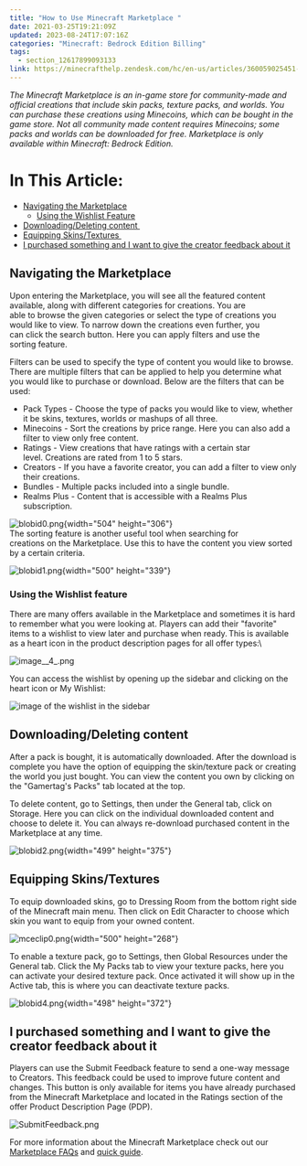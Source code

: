 ```yaml
---
title: "How to Use Minecraft Marketplace "
date: 2021-03-25T19:21:09Z
updated: 2023-08-24T17:07:16Z
categories: "Minecraft: Bedrock Edition Billing"
tags:
  - section_12617899093133
link: https://minecrafthelp.zendesk.com/hc/en-us/articles/360059025451-How-to-Use-Minecraft-Marketplace-
---
```


*The Minecraft Marketplace is an in-game store for community-made and official creations that include skin packs, texture packs, and worlds. You can purchase these creations using Minecoins, which can be bought in the game store. Not all community made content requires Minecoins; some packs and worlds can be downloaded for free. Marketplace is only available within Minecraft: Bedrock Edition.*

# In This Article:

-   [Navigating the Marketplace](https://minecrafthelp.zendesk.com/hc/en-us/articles/360059025451-How-to-Use-Minecraft-Marketplace-#h_01GJ62PBSREEHW3C8DAGTM1G0D)
    -   [Using the Wishlist Feature](https://minecrafthelp.zendesk.com/hc/en-us/articles/360059025451-How-to-Use-Minecraft-Marketplace-#h_01GYWNV6B5GZJWACN8Y858GVH9)
-   [Downloading/Deleting content ](https://minecrafthelp.zendesk.com/hc/en-us/articles/360059025451-How-to-Use-Minecraft-Marketplace-#h_01GJ62PZKAQ3DZFVTCKZV4XF9Z)
-   [Equipping Skins/Textures ](https://minecrafthelp.zendesk.com/hc/en-us/articles/360059025451-How-to-Use-Minecraft-Marketplace-#h_01GJ62Q46STPTHEDCVWMDJ5ADJ)
-   [I purchased something and I want to give the creator feedback about it](https://minecrafthelp.zendesk.com/hc/en-us/articles/360059025451-How-to-Use-Minecraft-Marketplace-#01H8M82JEDJV7K5GN86XEQMK06)

## Navigating the Marketplace 

Upon entering the Marketplace, you will see all the featured content available, along with different categories for creations. You are able to browse the given categories or select the type of creations you would like to view. To narrow down the creations even further, you can click the search button. Here you can apply filters and use the sorting feature. 

Filters can be used to specify the type of content you would like to browse. There are multiple filters that can be applied to help you determine what you would like to purchase or download. Below are the filters that can be used: 

-   Pack Types - Choose the type of packs you would like to view, whether it be skins, textures, worlds or mashups of all three.  
-   Minecoins - Sort the creations by price range. Here you can also add a filter to view only free content.  
-   Ratings - View creations that have ratings with a certain star level. Creations are rated from 1 to 5 stars.   
-   Creators - If you have a favorite creator, you can add a filter to view only their creations. 
-   Bundles - Multiple packs included into a single bundle.  
-   Realms Plus - Content that is accessible with a Realms Plus subscription.  

![blobid0.png](https://minecrafthelp.zendesk.com/hc/article_attachments/360090720032){width="504" height="306"}\
The sorting feature is another useful tool when searching for creations on the Marketplace. Use this to have the content you view sorted by a certain criteria.  

![blobid1.png](https://minecrafthelp.zendesk.com/hc/article_attachments/360090688071){width="500" height="339"}

### Using the Wishlist feature

There are many offers available in the Marketplace and sometimes it is hard to remember what you were looking at. Players can add their \"favorite\" items to a wishlist to view later and purchase when ready. This is available as a heart icon in the product description pages for all offer types:\

![image\_\_4\_.png](https://minecrafthelp.zendesk.com/hc/article_attachments/15217609646093)

You can access the wishlist by opening up the sidebar and clicking on the heart icon or My Wishlist:

![image of the wishlist in the sidebar](https://minecrafthelp.zendesk.com/hc/article_attachments/15216317743117)

## Downloading/Deleting content 

After a pack is bought, it is automatically downloaded. After the download is complete you have the option of equipping the skin/texture pack or creating the world you just bought. You can view the content you own by clicking on the "Gamertag's Packs" tab located at the top.  

To delete content, go to Settings, then under the General tab, click on Storage. Here you can click on the individual downloaded content and choose to delete it. You can always re-download purchased content in the Marketplace at any time.  

![blobid2.png](https://minecrafthelp.zendesk.com/hc/article_attachments/360090720752){width="499" height="375"}

## Equipping Skins/Textures 

To equip downloaded skins, go to Dressing Room from the bottom right side of the Minecraft main menu. Then click on Edit Character to choose which skin you want to equip from your owned content.  

![mceclip0.png](https://minecrafthelp.zendesk.com/hc/article_attachments/4423054796941){width="500" height="268"}

To enable a texture pack, go to Settings, then Global Resources under the General tab. Click the My Packs tab to view your texture packs, here you can activate your desired texture pack. Once activated it will show up in the Active tab, this is where you can deactivate texture packs.  

![blobid4.png](https://minecrafthelp.zendesk.com/hc/article_attachments/360090721132){width="498" height="372"}

## I purchased something and I want to give the creator feedback about it

Players can use the Submit Feedback feature to send a one-way message to Creators. This feedback could be used to improve future content and changes. This button is only available for items you have already purchased from the Minecraft Marketplace and located in the Ratings section of the offer Product Description Page (PDP).

![SubmitFeedback.png](https://minecrafthelp.zendesk.com/hc/article_attachments/18840265387533)

For more information about the Minecraft Marketplace check out our [Marketplace FAQs](https://help.minecraft.net/hc/en-us/articles/4408963926541-Marketplace-FAQs-) and [quick guide](https://www.minecraft.net/en-us/article/marketplace-quick-guide).
